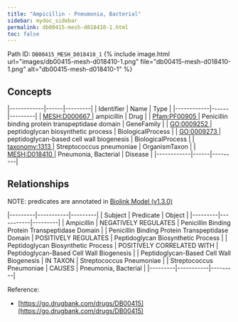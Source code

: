 ```yaml
---
title: "Ampicillin - Pneumonia, Bacterial"
sidebar: mydoc_sidebar
permalink: db00415-mesh-d018410-1.html
toc: false 
---
```



Path ID: `DB00415_MESH_D018410_1`
{% include image.html url="images/db00415-mesh-d018410-1.png" file="db00415-mesh-d018410-1.png" alt="db00415-mesh-d018410-1" %}

## Concepts

|------------|------|---------|
| Identifier | Name | Type    |
|------------|------|---------|
| <a href="https://identifiers.org/MESH:D000667">MESH:D000667 </a> | ampicillin | Drug |
| <a href="https://identifiers.org/Pfam:PF00905">Pfam:PF00905 </a> | Penicillin binding protein transpeptidase domain | GeneFamily |
| <a href="https://identifiers.org/GO:0009252">GO:0009252 </a> | peptidoglycan biosynthetic process | BiologicalProcess |
| <a href="https://identifiers.org/GO:0009273">GO:0009273 </a> | peptidoglycan-based cell wall biogenesis | BiologicalProcess |
| <a href="https://identifiers.org/taxonomy:1313">taxonomy:1313 </a> | Streptococcus pneumoniae | OrganismTaxon |
| <a href="https://identifiers.org/MESH:D018410">MESH:D018410 </a> | Pneumonia, Bacterial | Disease |
|------------|------|---------|

## Relationships


NOTE: predicates are annotated in <a href="https://github.com/biolink/biolink-model/releases/tag/v1.3.0">Biolink Model (v1.3.0)</a>

|---------|-----------|---------|
| Subject | Predicate | Object  |
|---------|-----------|---------|
| Ampicillin | NEGATIVELY REGULATES | Penicillin Binding Protein Transpeptidase Domain |
| Penicillin Binding Protein Transpeptidase Domain | POSITIVELY REGULATES | Peptidoglycan Biosynthetic Process |
| Peptidoglycan Biosynthetic Process | POSITIVELY CORRELATED WITH | Peptidoglycan-Based Cell Wall Biogenesis |
| Peptidoglycan-Based Cell Wall Biogenesis | IN TAXON | Streptococcus Pneumoniae |
| Streptococcus Pneumoniae | CAUSES | Pneumonia, Bacterial |
|---------|-----------|---------|

Reference: 
  - [https://go.drugbank.com/drugs/DB00415](https://go.drugbank.com/drugs/DB00415)
